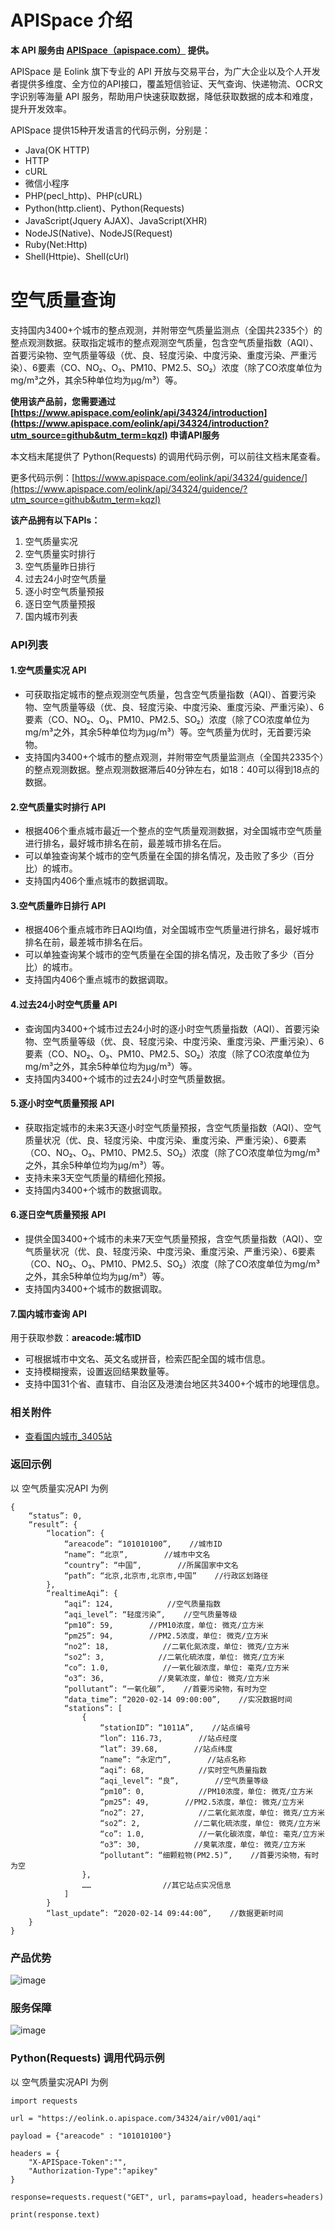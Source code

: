 # APISpace 介绍
**本 API 服务由 [APISpace（apispace.com）](https://www.apispace.com/?utm_source=github&utm_term=kqzl) 提供。**

APISpace 是 Eolink 旗下专业的 API 开放与交易平台，为广大企业以及个人开发者提供多维度、全方位的API接口，覆盖短信验证、天气查询、快递物流、OCR文字识别等海量 API 服务，帮助用户快速获取数据，降低获取数据的成本和难度，提升开发效率。

APISpace 提供15种开发语言的代码示例，分别是：
- Java(OK HTTP)
- HTTP
- cURL
- 微信小程序
- PHP(pecl_http)、PHP(cURL)
- Python(http.client)、Python(Requests)
- JavaScript(Jquery AJAX)、JavaScript(XHR)
- NodeJS(Native)、NodeJS(Request)
- Ruby(Net:Http)
- Shell(Httpie)、Shell(cUrl)

# 空气质量查询
支持国内3400+个城市的整点观测，并附带空气质量监测点（全国共2335个）的整点观测数据。获取指定城市的整点观测空气质量，包含空气质量指数（AQI）、首要污染物、空气质量等级（优、良、轻度污染、中度污染、重度污染、严重污染）、6要素（CO、NO₂、O₃、PM10、PM2.5、SO₂）浓度（除了CO浓度单位为mg/m³之外，其余5种单位均为μg/m³）等。

**使用该产品前，您需要通过 [https://www.apispace.com/eolink/api/34324/introduction](https://www.apispace.com/eolink/api/34324/introduction?utm_source=github&utm_term=kqzl) 申请API服务**

本文档末尾提供了 Python(Requests) 的调用代码示例，可以前往文档末尾查看。

更多代码示例：[https://www.apispace.com/eolink/api/34324/guidence/](https://www.apispace.com/eolink/api/34324/guidence/?utm_source=github&utm_term=kqzl)

**该产品拥有以下APIs：**
1. 空气质量实况
2. 空气质量实时排行
3. 空气质量昨日排行
4. 过去24小时空气质量
5. 逐小时空气质量预报
6. 逐日空气质量预报
7. 国内城市列表

### API列表
#### 1.空气质量实况 API
-   可获取指定城市的整点观测空气质量，包含空气质量指数（AQI）、首要污染物、空气质量等级（优、良、轻度污染、中度污染、重度污染、严重污染）、6要素（CO、NO₂、O₃、PM10、PM2.5、SO₂）浓度（除了CO浓度单位为mg/m³之外，其余5种单位均为μg/m³）等。空气质量为优时，无首要污染物。
-   支持国内3400+个城市的整点观测，并附带空气质量监测点（全国共2335个）的整点观测数据。整点观测数据滞后40分钟左右，如18：40可以得到18点的数据。

#### 2.空气质量实时排行 API
-   根据406个重点城市最近一个整点的空气质量观测数据，对全国城市空气质量进行排名，最好城市排名在前，最差城市排名在后。
-   可以单独查询某个城市的空气质量在全国的排名情况，及击败了多少（百分比）的城市。
-   支持国内406个重点城市的数据调取。
  
#### 3.空气质量昨日排行 API
-   根据406个重点城市昨日AQI均值，对全国城市空气质量进行排名，最好城市排名在前，最差城市排名在后。
-   可以单独查询某个城市的空气质量在全国的排名情况，及击败了多少（百分比）的城市。
-   支持国内406个重点城市的数据调取。

#### 4.过去24小时空气质量 API
-   查询国内3400+个城市过去24小时的逐小时空气质量指数（AQI）、首要污染物、空气质量等级（优、良、轻度污染、中度污染、重度污染、严重污染）、6要素（CO、NO₂、O₃、PM10、PM2.5、SO₂）浓度（除了CO浓度单位为mg/m³之外，其余5种单位均为μg/m³）等。
-   支持国内3400+个城市的过去24小时空气质量数据。

#### 5.逐小时空气质量预报 API
-   获取指定城市的未来3天逐小时空气质量预报，含空气质量指数（AQI）、空气质量状况（优、良、轻度污染、中度污染、重度污染、严重污染）、6要素（CO、NO₂、O₃、PM10、PM2.5、SO₂）浓度（除了CO浓度单位为mg/m³之外，其余5种单位均为μg/m³）等。
-   支持未来3天空气质量的精细化预报。
-   支持国内3400+个城市的数据调取。

#### 6.逐日空气质量预报 API
-   提供全国3400+个城市的未来7天空气质量预报，含空气质量指数（AQI）、空气质量状况（优、良、轻度污染、中度污染、重度污染、严重污染）、6要素（CO、NO₂、O₃、PM10、PM2.5、SO₂）浓度（除了CO浓度单位为mg/m³之外，其余5种单位均为μg/m³）等。
-   支持国内3400+个城市的数据调取。

#### 7.国内城市查询 API
用于获取参数：**areacode:城市ID**
-   可根据城市中文名、英文名或拼音，检索匹配全国的城市信息。
-   支持模糊搜索，设置返回结果数量等。
-   支持中国31个省、直辖市、自治区及港澳台地区共3400+个城市的地理信息。

### 相关附件
-   [查看国内城市_3405站](https://easy-open-link.feishu.cn/wiki/wikcnXfeZ1lmUCbCSac2hYAEFb2)


### 返回示例

以 空气质量实况API 为例

```
{
    “status”: 0,
    “result”: {
        “location”: {
            “areacode”: “101010100”,    //城市ID
            “name”: “北京”,        //城市中文名
            “country”: “中国”,        //所属国家中文名
            “path”: “北京,北京市,北京市,中国”    //行政区划路径
        },
        “realtimeAqi”: {
            “aqi”: 124,            //空气质量指数
            “aqi_level”: “轻度污染”,    //空气质量等级
            “pm10”: 59,        //PM10浓度，单位: 微克/立方米
            “pm25”: 94,        //PM2.5浓度，单位: 微克/立方米
            “no2”: 18,            //二氧化氮浓度，单位: 微克/立方米
            “so2”: 3,            //二氧化硫浓度，单位: 微克/立方米
            “co”: 1.0,            //一氧化碳浓度，单位: 毫克/立方米
            “o3”: 36,            //臭氧浓度，单位: 微克/立方米
            “pollutant”: “一氧化碳”,    //首要污染物，有时为空
            “data_time”: “2020-02-14 09:00:00”,    //实况数据时间
            “stations”: [
                {
                    “stationID”: “1011A”,    //站点编号
                    “lon”: 116.73,        //站点经度
                    “lat”: 39.68,        //站点纬度
                    “name”: “永定门”,        //站点名称
                    “aqi”: 68,            //实时空气质量指数
                    “aqi_level”: “良”,        //空气质量等级
                    “pm10”: 0,            //PM10浓度，单位: 微克/立方米
                    “pm25”: 49,        //PM2.5浓度，单位: 微克/立方米
                    “no2”: 27,            //二氧化氮浓度，单位: 微克/立方米
                    “so2”: 2,            //二氧化硫浓度，单位: 微克/立方米
                    “co”: 1.0,            //一氧化碳浓度，单位: 毫克/立方米
                    “o3”: 30,            //臭氧浓度，单位: 微克/立方米
                    “pollutant”: “细颗粒物(PM2.5)”,    //首要污染物，有时为空
                },
                ……                //其它站点实况信息
            ]
        }
        “last_update”: “2020-02-14 09:44:00”,    //数据更新时间
    }
}
```

### 产品优势
![image](https://user-images.githubusercontent.com/36323798/223364839-44ffc9d8-7d45-40bd-93b2-d0075c4f5264.png)

### 服务保障
![image](https://user-images.githubusercontent.com/36323798/223365050-2a81fcd2-69af-46b9-bb61-1fdc97faf768.png)

### Python(Requests) 调用代码示例
以 空气质量实况API 为例
```
import requests

url = "https://eolink.o.apispace.com/34324/air/v001/aqi"

payload = {"areacode" : "101010100"}

headers = {
    "X-APISpace-Token":"",
    "Authorization-Type":"apikey"
}

response=requests.request("GET", url, params=payload, headers=headers)

print(response.text)

```
